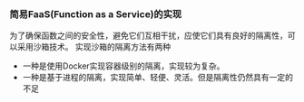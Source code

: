 ### 简易FaaS(Function as a Service)的实现
为了确保函数之间的安全性，避免它们互相干扰，应使它们具有良好的隔离性，可以采用沙箱技术。
实现沙箱的隔离方法有两种
- 一种是使用Docker实现容器级别的隔离，实现较为复杂。
- 一种是基于进程的隔离，实现简单、轻便、灵活。但是隔离性仍然具有一定的不足

